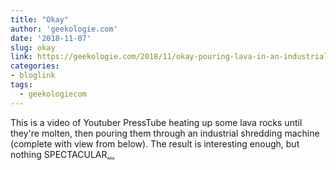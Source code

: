 ```yaml
---
title: "Okay"
author: 'geekologie.com'
date: '2018-11-07'
slug: okay
link: https://geekologie.com/2018/11/okay-pouring-lava-in-an-industrial-shred.php
categories:
- bloglink
tags:
  - geekologiecom
---
```


This is a video of Youtuber PressTube heating up some lava rocks until they're molten, then pouring them through an industrial shredding machine (complete with view from below). The result is interesting enough, but nothing SPECTACULAR[... <i class="fas fa-external-link-alt"></i>](https://geekologie.com/2018/11/okay-pouring-lava-in-an-industrial-shred.php)

